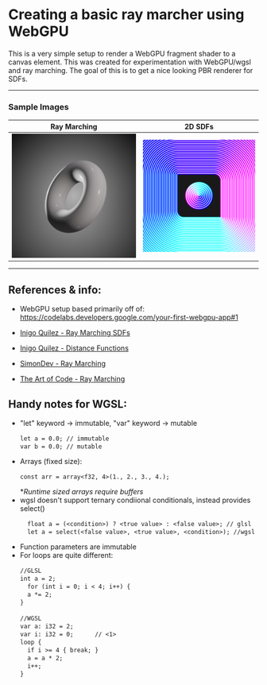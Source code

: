 # Creating a basic ray marcher using WebGPU

This is a very simple setup to render a WebGPU fragment shader to a canvas element. This was created for experimentation with WebGPU/wgsl and ray marching. The goal of this is to get a nice looking PBR renderer for SDFs.

---
### Sample Images

|Ray Marching|2D SDFs|
|-|-|
|![](torus.png)|![](normals.png)|




---
## References & info:


- WebGPU setup based primarily off of:
https://codelabs.developers.google.com/your-first-webgpu-app#1

- [Inigo Quilez - Ray Marching SDFs](https://iquilezles.org/articles/raymarchingdf/  )
- [Inigo Quilez - Distance Functions](https://iquilezles.org/articles/distfunctions/)
- [SimonDev - Ray Marching](https://www.youtube.com/watch?v=BNZtUB7yhX4&t=146s)
- [The Art of Code - Ray Marching](https://www.youtube.com/watch?v=PGtv-dBi2wE&t=733s)


## Handy notes for WGSL:
- "let" keyword -> immutable, "var" keyword -> mutable
    ```wgsl
    let a = 0.0; // immutable
    var b = 0.0; // mutable
    ```
- Arrays (fixed size):
    ```
    const arr = array<f32, 4>(1., 2., 3., 4.);
    ```
    **Runtime sized arrays require buffers*
- wgsl doesn't support ternary condiional conditionals, instead provides select()
  ```
    float a = (<condition>) ? <true value> : <false value>; // glsl
    let a = select(<false value>, <true value>, <condition>); //wgsl
  ```
- Function parameters are immutable
- For loops are quite different:
  ```
  //GLSL
  int a = 2;
    for (int i = 0; i < 4; i++) {
    a *= 2;
  }

  //WGSL
  var a: i32 = 2;
  var i: i32 = 0;      // <1>
  loop {
    if i >= 4 { break; }
    a = a * 2;
    i++;
  }
  ```

